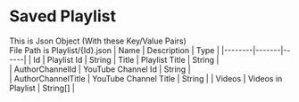 # Saved Playlist
This is Json Object (With these Key/Value Pairs)<br>
File Path is Playlist/{Id}.json
| Name    | Description       |  Type |
|--------|-------|------|
| Id | Playlist Id | String
| Title | Playlist Title | String |  
| AuthorChannelId   |   YouTube Channel Id | String |  
| AuthorChannelTitle | YouTube Channel Title | String |
| Videos | Videos in Playlist | String[] |